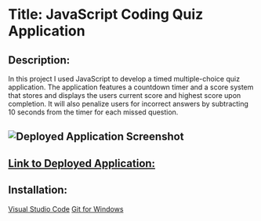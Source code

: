 # Title: JavaScript Coding Quiz Application 

## Description: 
In this project I used JavaScript to develop a timed multiple-choice quiz application. The application features a countdown timer and a score system that stores and displays the users current score and highest score upon completion. It will also penalize users for incorrect answers by subtracting 10 seconds from the timer for each missed question.

## ![Deployed Application Screenshot](coding-quiz-screenshot.png)

## [Link to Deployed Application:](https://ccarroll929.github.io/coding-quiz/) 

## Installation: 
[Visual Studio Code](https://code.visualstudio.com/download)
[Git for Windows](https://gitforwindows.org/)